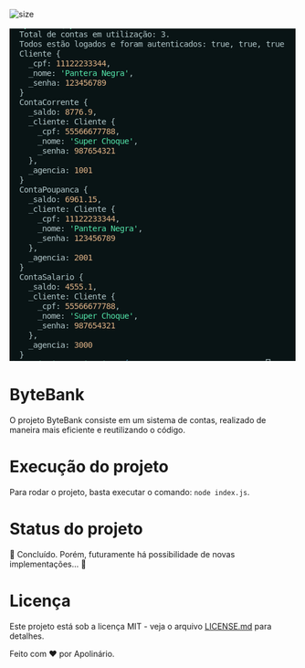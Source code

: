![size](https://img.shields.io/github/repo-size/whoamiApolo/Alura-POO)
<br><br>
![logo](https://github.com/whoamiApolo/Alura-POO/blob/main/assets/epic.png)

# ByteBank
O projeto ByteBank consiste em um sistema  de contas, realizado de maneira mais eficiente e reutilizando o código.

# Execução do projeto
Para rodar o projeto, basta executar o comando: `node index.js`.

# Status do projeto
🚧 Concluído. Porém, futuramente há possibilidade de novas implementações... 🚧

# Licença
Este projeto está sob a licença MIT - veja o arquivo <a href="https://github.com/whoamiApolo/Alura-POO/blob/main/LICENSE.md" target="_blank">LICENSE.md</a> para detalhes.

Feito com &hearts; por Apolinário.
